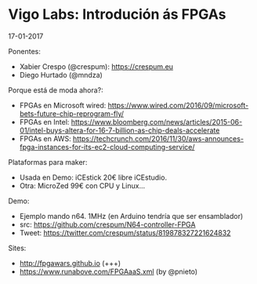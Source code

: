 Vigo Labs: Introdución ás FPGAs
======

17-01-2017

Ponentes:

* Xabier Crespo (@crespum): https://crespum.eu
* Diego Hurtado (@mndza)

Porque está de moda ahora?:

* FPGAs en Microsoft wired: https://www.wired.com/2016/09/microsoft-bets-future-chip-reprogram-fly/
* FPGAs en Intel: https://www.bloomberg.com/news/articles/2015-06-01/intel-buys-altera-for-16-7-billion-as-chip-deals-accelerate
* FPGAs en AWS: https://techcrunch.com/2016/11/30/aws-announces-fpga-instances-for-its-ec2-cloud-computing-service/


Plataformas para maker:

* Usada en Demo: iCEstick 20€ libre iCEstudio.
* Otra: MicroZed 99€ con CPU y Linux...

Demo:

* Ejemplo mando n64. 1MHz (en Arduino tendría que ser ensamblador)
* src: https://github.com/crespum/N64-controller-FPGA
* Tweet: https://twitter.com/crespum/status/819878327221624832

Sites:

* http://fpgawars.github.io (+++)
* https://www.runabove.com/FPGAaaS.xml (by @pnieto)
